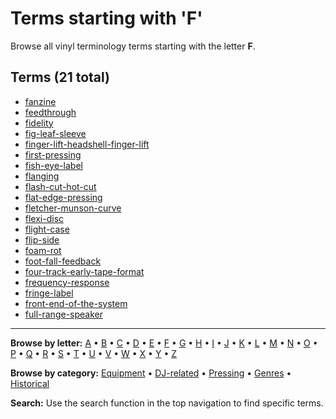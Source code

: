# Terms starting with 'F'

Browse all vinyl terminology terms starting with the letter **F**.

## Terms (21 total)

- [fanzine](../terms/f/fanzine.md)
- [feedthrough](../terms/f/feedthrough.md)
- [fidelity](../terms/f/fidelity.md)
- [fig-leaf-sleeve](../terms/f/fig-leaf-sleeve.md)
- [finger-lift-headshell-finger-lift](../terms/f/finger-lift-headshell-finger-lift.md)
- [first-pressing](../terms/f/first-pressing.md)
- [fish-eye-label](../terms/f/fish-eye-label.md)
- [flanging](../terms/f/flanging.md)
- [flash-cut-hot-cut](../terms/f/flash-cut-hot-cut.md)
- [flat-edge-pressing](../terms/f/flat-edge-pressing.md)
- [fletcher-munson-curve](../terms/f/fletcher-munson-curve.md)
- [flexi-disc](../terms/f/flexi-disc.md)
- [flight-case](../terms/f/flight-case.md)
- [flip-side](../terms/f/flip-side.md)
- [foam-rot](../terms/f/foam-rot.md)
- [foot-fall-feedback](../terms/f/foot-fall-feedback.md)
- [four-track-early-tape-format](../terms/f/four-track-early-tape-format.md)
- [frequency-response](../terms/f/frequency-response.md)
- [fringe-label](../terms/f/fringe-label.md)
- [front-end-of-the-system](../terms/f/front-end-of-the-system.md)
- [full-range-speaker](../terms/f/full-range-speaker.md)


---

**Browse by letter:** [A](a.md) • [B](b.md) • [C](c.md) • [D](d.md) • [E](e.md) • [F](f.md) • [G](g.md) • [H](h.md) • [I](i.md) • [J](j.md) • [K](k.md) • [L](l.md) • [M](m.md) • [N](n.md) • [O](o.md) • [P](p.md) • [Q](q.md) • [R](r.md) • [S](s.md) • [T](t.md) • [U](u.md) • [V](v.md) • [W](w.md) • [X](x.md) • [Y](y.md) • [Z](z.md)

**Browse by category:** [Equipment](../tags/equipment.md) • [DJ-related](../tags/dj-related.md) • [Pressing](../tags/pressing.md) • [Genres](../tags/genres.md) • [Historical](../tags/historical.md)

**Search:** Use the search function in the top navigation to find specific terms.

